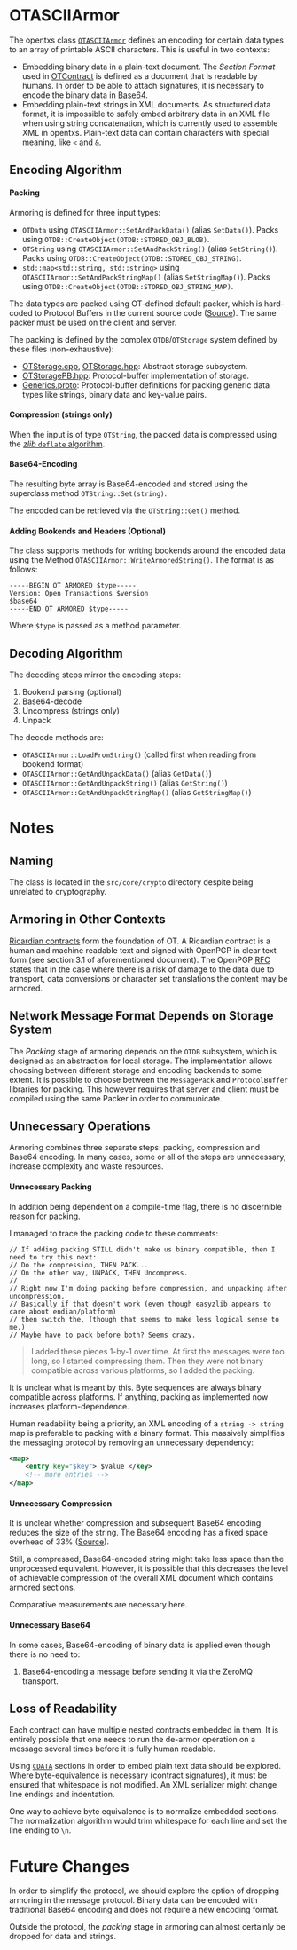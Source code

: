 # OTASCIIArmor

The opentxs class [`OTASCIIArmor`][OTASCIIArmorCpp] defines an encoding for
certain data types to an array of printable ASCII characters. This is useful in
two contexts:

* Embedding binary data in a plain-text document. The _Section Format_ used in
  [OTContract](OTContract.md) is defined as a document that is readable by
  humans.  In order to be able to attach signatures, it is necessary to encode
  the binary data in [Base64][Base64].
* Embedding plain-text strings in XML documents. As structured data format, it
  is impossible to safely embed arbitrary data in an XML file when using string
  concatenation, which is currently used to assemble XML in opentxs.  Plain-text
  data can contain characters with special meaning, like `<` and `&`.

## Encoding Algorithm

#### Packing

Armoring is defined for three input types:

* `OTData` using `OTASCIIArmor::SetAndPackData()` (alias `SetData()`). Packs
  using `OTDB::CreateObject(OTDB::STORED_OBJ_BLOB)`.
* `OTString` using `OTASCIIArmor::SetAndPackString()` (alias `SetString()`).
  Packs using `OTDB::CreateObject(OTDB::STORED_OBJ_STRING)`.
* `std::map<std::string, std::string>` using
    `OTASCIIArmor::SetAndPackStringMap()` (alias `SetStringMap()`).
  Packs using `OTDB::CreateObject(OTDB::STORED_OBJ_STRING_MAP)`.


The data types are packed using  OT-defined default packer, which is hard-coded
to Protocol Buffers in the current source code ([Source][ProtobufHardcode]). The
same packer must be used on the client and server.

The packing is defined by the complex `OTDB`/`OTStorage` system defined by these
files (non-exhaustive):

* [OTStorage.cpp][OTStorageCpp], [OTStorage.hpp][OTStorageHpp]: Abstract storage
    subsystem.
* [OTStoragePB.hpp][OTStoragePbHpp]: Protocol-buffer implementation of storage.
* [Generics.proto][GenericsProto]: Protocol-buffer definitions for packing
  generic data types like strings, binary data and key-value pairs.

#### Compression (strings only)

When the input is of type `OTString`, the packed data is compressed using the
[_zlib_ `deflate` algorithm][Deflate].

#### Base64-Encoding

The resulting byte array is Base64-encoded and stored using the superclass
method `OTString::Set(string)`.

The encoded can be retrieved via the `OTString::Get()` method.

#### Adding Bookends and Headers (Optional)

The class supports methods for writing bookends around the encoded data
using the Method `OTASCIIArmor::WriteArmoredString()`. The format is as follows:

```
-----BEGIN OT ARMORED $type-----
Version: Open Transactions $version
$base64
-----END OT ARMORED $type-----
```

Where `$type` is passed as a method parameter.

## Decoding Algorithm

The decoding steps mirror the encoding steps:

1. Bookend parsing (optional)
1. Base64-decode
1. Uncompress (strings only)
1. Unpack


The decode methods are:

* `OTASCIIArmor::LoadFromString()` (called first when reading from bookend
  format)
* `OTASCIIArmor::GetAndUnpackData()` (alias `GetData()`)
* `OTASCIIArmor::GetAndUnpackString()` (alias `GetString()`)
* `OTASCIIArmor::GetAndUnpackStringMap()` (alias `GetStringMap()`)


# Notes

## Naming

The class is located in the `src/core/crypto` directory despite being unrelated
to cryptography.

## Armoring in Other Contexts

[Ricardian contracts](http://iang.org/papers/ricardian_contract.html) form the
foundation of OT. A Ricardian contract is a human and machine readable text and
signed with OpenPGP in clear text form (see section 3.1 of aforementioned
document). The OpenPGP [RFC](http://tools.ietf.org/html/rfc4880) states that in
the case where there is a risk of damage to the data due to transport, data
conversions or character set translations the content may be armored.


## Network Message Format Depends on Storage System

The _Packing_ stage of armoring depends on the `OTDB` subsystem, which is
designed as an abstraction for local storage. The implementation allows choosing
between different storage and encoding backends to some extent. It is possible
to choose between the `MessagePack` and `ProtocolBuffer` libraries for packing.
This however requires that server and client must be compiled using the same
Packer in order to communicate.

## Unnecessary Operations

Armoring combines three separate steps: packing, compression and Base64
encoding. In many cases, some or all of the steps are unnecessary, increase
complexity and waste resources.

#### Unnecessary Packing

In addition being dependent on a compile-time flag, there is no discernible
reason for packing.

I managed to trace the packing code to these comments:

```
// If adding packing STILL didn't make us binary compatible, then I need to try this next:
// Do the compression, THEN PACK...
// On the other way, UNPACK, THEN Uncompress.
//
// Right now I'm doing packing before compression, and unpacking after uncompression.
// Basically if that doesn't work (even though easyzlib appears to care about endian/platform)
// then switch the, (though that seems to make less logical sense to me.)
// Maybe have to pack before both? Seems crazy.
```

> I added these pieces 1-by-1 over time. At first the messages were too long,
so I started compressing them. Then they were not binary compatible across
various platforms, so I added the packing.

It is unclear what is meant by this. Byte sequences are always binary compatible
across platforms. If anything, packing as implemented now increases
platform-dependence.

Human readability being a priority, an XML encoding of a `string ->
string` map is preferable to packing with a binary format. This massively
simplifies the messaging protocol by removing an unnecessary dependency:

```xml
<map>
    <entry key="$key"> $value </key>
    <!-- more entries -->
</map>
```

#### Unnecessary Compression

It is unclear whether compression and subsequent Base64 encoding reduces the
size of the string. The Base64 encoding has a fixed space overhead of 33%
([Source][Base64]).

Still, a compressed, Base64-encoded string might take less space than the
unprocessed equivalent. However, it is possible that this decreases the level of
achievable compression of the overall XML document which contains armored
sections.

Comparative measurements are necessary here.

#### Unnecessary Base64

In some cases, Base64-encoding of binary data is applied even though there is no
need to:

1. Base64-encoding a message before sending it via the ZeroMQ transport.

## Loss of Readability

Each contract can have multiple nested contracts embedded in them. It is
entirely possible that one needs to run the de-armor operation on a message
several times before it is fully human readable.

Using [`CDATA`](http://en.wikipedia.org/wiki/CDATA) sections in order to embed
plain text data should be explored. Where byte-equivalence is necessary
(contract signatures), it must be ensured that whitespace is not modified. An
XML serializer might change line endings and indentation.

One way to achieve byte equivalence is to normalize embedded sections. The
normalization algorithm would trim whitespace for each line and set the line
ending to `\n`.


# Future Changes

In order to simplify the protocol, we should explore the option of dropping
armoring in the message protocol. Binary data can be encoded with traditional
Base64 encoding and does not require a new encoding format.

Outside the protocol, the _packing_ stage in armoring can almost certainly be
dropped for data and strings.

<!--- links -->

[ProtobufHardcode]: https://github.com/Open-Transactions/opentxs/blob/c531e0faccfa370bb761711ff28ad2386abbcd75/include/opentxs/core/OTStorage.hpp#L148

[OTASCIIArmorCpp]: https://github.com/Open-Transactions/opentxs/blob/c2c362e9fd77422fc1d0d82d0db6a58aa36c69db/src/core/crypto/OTASCIIArmor.cpp

[OTStorageCpp]: https://github.com/Open-Transactions/opentxs/blob/7d2e2dbeca45256ce91b41f63d4aadb88f947169/src/core/OTStorage.cpp

[OTStorageHpp]: https://github.com/Open-Transactions/opentxs/blob/7d2e2dbeca45256ce91b41f63d4aadb88f947169/include/opentxs/core/OTStorage.hpp

[OTStoragePbHpp]: https://github.com/Open-Transactions/opentxs/blob/7d2e2dbeca45256ce91b41f63d4aadb88f947169/include/opentxs/core/OTStoragePB.hpp

[Base64]: http://en.wikipedia.org/wiki/Base64

[Deflate]: http://en.wikipedia.org/wiki/Zlib

[GenericsProto]: https://github.com/Open-Transactions/opentxs/blob/7d2e2dbeca45256ce91b41f63d4aadb88f947169/src/core/otprotob/Generics.proto
